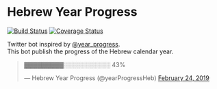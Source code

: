 # Hebrew Year Progress

[![Build Status](https://travis-ci.com/aviadlevy/hebrew-year-process-bot.svg?branch=master)](https://travis-ci.com/aviadlevy/hebrew-year-process-bot) [![Coverage Status](https://coveralls.io/repos/github/aviadlevy/hebrew-year-process-bot/badge.svg)](https://coveralls.io/github/aviadlevy/hebrew-year-process-bot)  

Twitter bot inspired by [@year_progress](https://twitter.com/year_progress).  
This bot publish the progress of the Hebrew calendar year.
  
<div class="center">
<blockquote class="twitter-tweet" data-lang="en"><p lang="und" dir="ltr">▓▓▓▓▓▓▓▓▓░░░░░░░░░░░ 43%</p>&mdash; Hebrew Year Progress (@yearProgressHeb) <a href="https://twitter.com/yearProgressHeb/status/1099773897254359040?ref_src=twsrc%5Etfw">February 24, 2019</a></blockquote>
</div>

